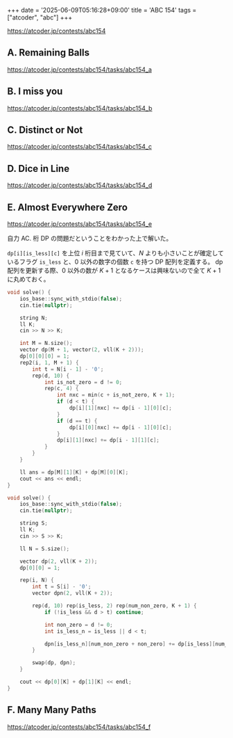 +++
date = '2025-06-09T05:16:28+09:00'
title = 'ABC 154'
tags = ["atcoder", "abc"]
+++

<https://atcoder.jp/contests/abc154>

## A. Remaining Balls

<https://atcoder.jp/contests/abc154/tasks/abc154_a>

## B. I miss you

<https://atcoder.jp/contests/abc154/tasks/abc154_b>

## C. Distinct or Not

<https://atcoder.jp/contests/abc154/tasks/abc154_c>

## D. Dice in Line

<https://atcoder.jp/contests/abc154/tasks/abc154_d>

## E. Almost Everywhere Zero

<https://atcoder.jp/contests/abc154/tasks/abc154_e>

自力 AC. 桁 DP の問題だということをわかった上で解いた。

`dp[i][is_less][c]` を上位 $i$ 桁目まで見ていて、$N$ よりも小さいことが確定しているフラグ `is_less` と、0 以外の数字の個数 `c` を持つ DP 配列を定義する。
dp 配列を更新する際、$0$ 以外の数が $K+1$ となるケースは興味ないので全て $K+1$ に丸めておく。

```cpp
void solve() {
    ios_base::sync_with_stdio(false);
    cin.tie(nullptr);

    string N;
    ll K;
    cin >> N >> K;

    int M = N.size();
    vector dp(M + 1, vector(2, vll(K + 2)));
    dp[0][0][0] = 1;
    rep2(i, 1, M + 1) {
        int t = N[i - 1] - '0';
        rep(d, 10) {
            int is_not_zero = d != 0;
            rep(c, 4) {
                int nxc = min(c + is_not_zero, K + 1);
                if (d < t) {
                    dp[i][1][nxc] += dp[i - 1][0][c];
                }
                if (d == t) {
                    dp[i][0][nxc] += dp[i - 1][0][c];
                }
                dp[i][1][nxc] += dp[i - 1][1][c];
            }
        }
    }

    ll ans = dp[M][1][K] + dp[M][0][K];
    cout << ans << endl;
}
```

```cpp
void solve() {
    ios_base::sync_with_stdio(false);
    cin.tie(nullptr);

    string S;
    ll K;
    cin >> S >> K;

    ll N = S.size();

    vector dp(2, vll(K + 2));
    dp[0][0] = 1;

    rep(i, N) {
        int t = S[i] - '0';
        vector dpn(2, vll(K + 2));

        rep(d, 10) rep(is_less, 2) rep(num_non_zero, K + 1) {
            if (!is_less && d > t) continue;

            int non_zero = d != 0;
            int is_less_n = is_less || d < t;

            dpn[is_less_n][num_non_zero + non_zero] += dp[is_less][num_non_zero];
        }

        swap(dp, dpn);
    }

    cout << dp[0][K] + dp[1][K] << endl;
}
```

## F. Many Many Paths

<https://atcoder.jp/contests/abc154/tasks/abc154_f>
